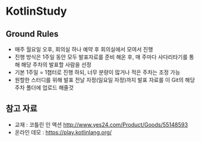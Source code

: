 # KotlinStudy

## Ground Rules

- 매주 월요일 오후, 회의실 하나 예약 후 회의실에서 모여서 진행
- 진행 방식은 1주일 동안 모두 발표자료를 준비 해온 후, 매 주마다 사다리타기를 통해 해당 주차의 발표할 사람을 선정
- 기본 1주일 = 1챕터로 진행 하되, 너무 분량이 많거나 적은 주차는 조정 가능
- 원할한 스터디를 위해 발표 전날 자정(일요일 자정)까지 발표 자료를 이 Git의 해당 주차 폴더에 업로드 해줄것

## 참고 자료

- 교재 : 코틀린 인 액션 http://www.yes24.com/Product/Goods/55148593
- 온라인 데모 : https://play.kotlinlang.org/

